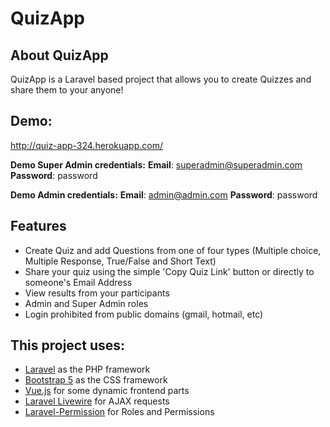 
# QuizApp

## About QuizApp

QuizApp is a Laravel based project that allows you to create Quizzes and share them to your anyone!

## Demo:

http://quiz-app-324.herokuapp.com/

**Demo Super Admin credentials:**
**Email**: superadmin@superadmin.com
**Password**: password

**Demo Admin credentials:**
**Email**: admin@admin.com
**Password**: password

## Features

- Create Quiz and add Questions from one of four types (Multiple choice, Multiple Response, True/False and Short Text)
- Share your quiz using the simple 'Copy Quiz Link' button or directly to someone's Email Address
- View results from your participants
- Admin and Super Admin roles
- Login prohibited from public domains (gmail, hotmail, etc)

## This project uses:

- [Laravel](https://laravel.com/) as the PHP framework
- [Bootstrap 5](https://getbootstrap.com/) as the CSS framework
- [Vue.js](https://vuejs.org/) for some dynamic frontend parts
- [Laravel Livewire](https://laravel-livewire.com/) for AJAX requests
- [Laravel-Permission](https://spatie.be/docs/laravel-permission/v4/introduction) for Roles and Permissions



